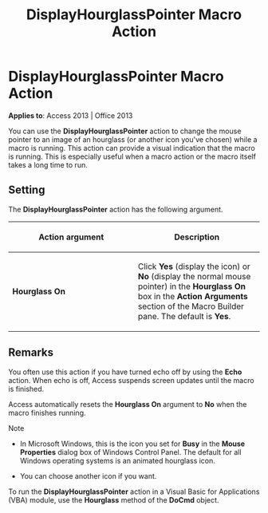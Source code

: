 ﻿---
title: DisplayHourglassPointer Macro Action
TOCTitle: DisplayHourglassPointer Macro Action
ms:assetid: 2c93039a-f75c-abeb-1dfa-e632a5bdf6f2
ms:mtpsurl: https://msdn.microsoft.com/library/Ff192103(v=office.15)
ms:contentKeyID: 48543957
ms.date: 09/18/2015
mtps_version: v=office.15
f1_keywords:
- vbaac10.chm117200
f1_categories:
- Office.Version=v15
---

# DisplayHourglassPointer Macro Action


**Applies to**: Access 2013 | Office 2013

You can use the **DisplayHourglassPointer** action to change the mouse pointer to an image of an hourglass (or another icon you've chosen) while a macro is running. This action can provide a visual indication that the macro is running. This is especially useful when a macro action or the macro itself takes a long time to run.

## Setting

The **DisplayHourglassPointer** action has the following argument.

<table>
<colgroup>
<col style="width: 50%" />
<col style="width: 50%" />
</colgroup>
<thead>
<tr class="header">
<th><p>Action argument</p></th>
<th><p>Description</p></th>
</tr>
</thead>
<tbody>
<tr class="odd">
<td><p><strong>Hourglass On</strong></p></td>
<td><p>Click <strong>Yes</strong> (display the icon) or <strong>No</strong> (display the normal mouse pointer) in the <strong>Hourglass On</strong> box in the <strong>Action Arguments</strong> section of the Macro Builder pane. The default is <strong>Yes</strong>.</p></td>
</tr>
</tbody>
</table>


## Remarks

You often use this action if you have turned echo off by using the **Echo** action. When echo is off, Access suspends screen updates until the macro is finished.

Access automatically resets the **Hourglass On** argument to **No** when the macro finishes running.


> [!NOTE]
> <UL>
> <LI>
> <P>In Microsoft Windows, this is the icon you set for <STRONG>Busy</STRONG> in the <STRONG>Mouse Properties</STRONG> dialog box of Windows Control Panel. The default for all Windows operating systems is an animated hourglass icon.</P>
> <LI>
> <P>You can choose another icon if you want.</P></LI></UL>



To run the **DisplayHourglassPointer** action in a Visual Basic for Applications (VBA) module, use the **Hourglass** method of the **DoCmd** object.

